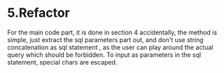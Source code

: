 # 5.Refactor
For the main code part, it is done in section 4 accidentally, the method is simple, just extract the sql parameters part out, and don't use string concatenation as sql statement , as the user can play around the actual query which should be forbidden. To input as parameters in the sql statement, special chars are escaped.



